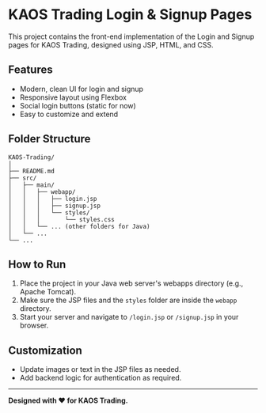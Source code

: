 # KAOS Trading Login & Signup Pages

This project contains the front-end implementation of the Login and Signup pages for KAOS Trading, designed using JSP, HTML, and CSS.

## Features
- Modern, clean UI for login and signup
- Responsive layout using Flexbox
- Social login buttons (static for now)
- Easy to customize and extend

## Folder Structure
```
KAOS-Trading/
│
├── README.md
├── src/
│   ├── main/
│   │   ├── webapp/
│   │   │   ├── login.jsp
│   │   │   ├── signup.jsp
│   │   │   └── styles/
│   │   │       └── styles.css
│   │   └── ... (other folders for Java)
│   └── ...
└── ...
```

## How to Run
1. Place the project in your Java web server's webapps directory (e.g., Apache Tomcat).
2. Make sure the JSP files and the `styles` folder are inside the `webapp` directory.
3. Start your server and navigate to `/login.jsp` or `/signup.jsp` in your browser.

## Customization
- Update images or text in the JSP files as needed.
- Add backend logic for authentication as required.

---

**Designed with ❤️ for KAOS Trading.** 

